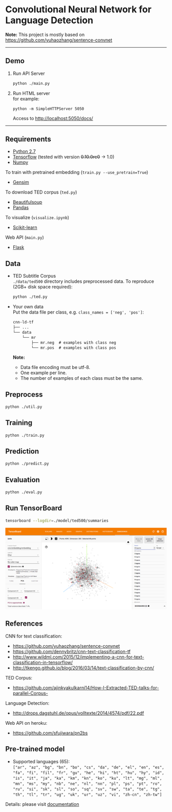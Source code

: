 # Convolutional Neural Network for Language Detection

**Note:** This project is mostly based on https://github.com/yuhaozhang/sentence-convnet

---

## Demo

1. Run API Server

    ```sh
    python ./main.py
    ```

2. Run HTML server  
    for example:
    ```
    python -m SimpleHTTPServer 5050
    ```
    Access to [http://localhost:5050/docs/](http://localhost:5050/docs/)
    
---


## Requirements

- [Python 2.7](https://www.python.org/)
- [Tensorflow](https://www.tensorflow.org/) (tested with version <strike>0.10.0rc0</strike> -> 1.0)
- [Numpy](http://www.numpy.org/)

To train with pretrained embedding (`train.py --use_pretrain=True`)

- [Gensim](https://radimrehurek.com/gensim/)

To download TED corpus (`ted.py`)

- [Beautifulsoup](https://www.crummy.com/software/BeautifulSoup/bs4/doc/)
- [Pandas](http://pandas.pydata.org/)

To visualize (`visualize.ipynb`)

- [Scikit-learn](http://scikit-learn.org/)

Web API (`main.py`)

- [Flask](http://flask.pocoo.org/)


## Data
+ TED Subtitle Corpus  
    `./data/ted500` directory includes preprocessed data.
    To reproduce (2GB+ disk space required):
    ```sh
    python ./ted.py
    ```
    
+ Your own data  
    Put the data file per class, e.g. `class_names = ['neg', 'pos']`:
    ```
    cnn-ld-tf
    ├── ...
    └── data
        └── mr
            ├── mr.neg  # examples with class neg
            └── mr.pos  # examples with class pos
    ```    

    **Note:**
    
    + Data file encoding must be utf-8.
    + One example per line.
    + The number of examples of each class must be the same.

## Preprocess

```sh
python ./util.py
```

## Training

```sh
python ./train.py
```

## Prediction

```sh
python ./predict.py
```

## Evaluation

```sh
python ./eval.py
```

## Run TensorBoard

```sh
tensorboard --logdir=./model/ted500/summaries
```
![Embeddings by script name](./docs/img/tensorboard.png)


## References

CNN for text classification:

* https://github.com/yuhaozhang/sentence-convnet
* https://github.com/dennybritz/cnn-text-classification-tf
* http://www.wildml.com/2015/12/implementing-a-cnn-for-text-classification-in-tensorflow/
* http://tkengo.github.io/blog/2016/03/14/text-classification-by-cnn/

TED Corpus:

* https://github.com/ajinkyakulkarni14/How-I-Extracted-TED-talks-for-parallel-Corpus-

Language Detection:

* http://drops.dagstuhl.de/opus/volltexte/2014/4574/pdf/22.pdf

Web API on heroku:

* https://github.com/sfujiwara/pn2bs


## Pre-trained model
     
* Supported languages (65):  
   `["ar", "az", "bg", "bn", "bo", "cs", "da", "de", "el", "en", "es",
     "fa", "fi", "fil", "fr", "gu", "he", "hi", "ht", "hu", "hy", "id",
     "is", "it", "ja", "ka", "km", "kn", "ko", "ku", "lt", "mg", "ml",
     "mn", "ms", "my", "nb", "ne", "nl", "nn", "pl", "ps", "pt", "ro",
     "ru", "si", "sk", "sl", "so", "sq", "sv", "sw", "ta", "te", "tg",
     "th", "tl", "tr", "ug", "uk", "ur", "uz", "vi", "zh-cn", "zh-tw"]` 
 
Details: please visit [documentation](https://may-.github.io/cnn-ld-tf/stat.html)
    
